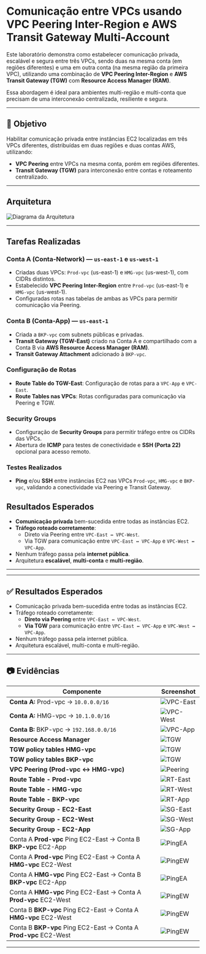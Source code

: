 # Comunicação entre VPCs usando VPC Peering Inter-Region e AWS Transit Gateway Multi-Account

Este laboratório demonstra como estabelecer comunicação privada, escalável e segura entre três VPCs, sendo duas na mesma conta (em regiões diferentes) e uma em outra conta (na mesma região da primeira VPC), utilizando uma combinação de **VPC Peering Inter-Region** e **AWS Transit Gateway (TGW)** com **Resource Access Manager (RAM)**.

Essa abordagem é ideal para ambientes multi-região e multi-conta que precisam de uma interconexão centralizada, resiliente e segura.

---

## 🎯 Objetivo

Habilitar comunicação privada entre instâncias EC2 localizadas em três VPCs diferentes, distribuídas em duas regiões e duas contas AWS, utilizando:  
- **VPC Peering** entre VPCs na mesma conta, porém em regiões diferentes.  
- **Transit Gateway (TGW)** para interconexão entre contas e roteamento centralizado.

---

## Arquitetura

![Diagrama da Arquitetura](evidencias/diagrama-vpc-peering-tgw.png)

---
## Tarefas Realizadas

### Conta A (Conta-Network) — `us-east-1` e `us-west-1`
- Criadas duas VPCs: `Prod-vpc` (us-east-1) e `HMG-vpc` (us-west-1), com CIDRs distintos.
- Estabelecido **VPC Peering Inter-Region** entre `Prod-vpc` (us-east-1) e `HMG-vpc` (us-west-1).
- Configuradas rotas nas tabelas de ambas as VPCs para permitir comunicação via Peering.

### Conta B (Conta-App) — `us-east-1`
- Criada a `BKP-vpc` com subnets públicas e privadas.
- **Transit Gateway (TGW-East)** criado na Conta A e compartilhado com a Conta B via **AWS Resource Access Manager (RAM)**.
- **Transit Gateway Attachment** adicionado à `BKP-vpc`.

### Configuração de Rotas
- **Route Table do TGW-East**: Configuração de rotas para a `VPC-App` e `VPC-East`.
- **Route Tables nas VPCs**: Rotas configuradas para comunicação via Peering e TGW.

### Security Groups
- Configuração de **Security Groups** para permitir tráfego entre os CIDRs das VPCs.
- Abertura de **ICMP** para testes de conectividade e **SSH (Porta 22)** opcional para acesso remoto.

### Testes Realizados
- **Ping** e/ou **SSH** entre instâncias EC2 nas VPCs `Prod-vpc`, `HMG-vpc` e `BKP-vpc`, validando a conectividade via Peering e Transit Gateway.

## Resultados Esperados
- **Comunicação privada** bem-sucedida entre todas as instâncias EC2.
- **Tráfego roteado corretamente**:
  - Direto via Peering entre `VPC-East ↔ VPC-West`.
  - Via TGW para comunicação entre `VPC-East ↔ VPC-App` e `VPC-West ↔ VPC-App`.
- Nenhum tráfego passa pela **internet pública**.
- Arquitetura **escalável**, **multi-conta** e **multi-região**.


---
---

## ✅ Resultados Esperados

- Comunicação privada bem-sucedida entre todas as instâncias EC2.
- Tráfego roteado corretamente:
   - **Direto via Peering** entre `VPC-East ↔ VPC-West`.
   - **Via TGW** para comunicação entre `VPC-East ↔ VPC-App` e `VPC-West ↔ VPC-App`.
- Nenhum tráfego passa pela internet pública.
- Arquitetura escalável, multi-conta e multi-região.

---

## 📷 Evidências

| Componente                              | Screenshot                                      |
|------------------------------------------|-------------------------------------------------|
| **Conta A:** Prod-vpc → `10.0.0.0/16`    | ![VPC-East](evidencias/vpc-east.png)            |
| **Conta A:** HMG-vpc → `10.1.0.0/16`    | ![VPC-West](evidencias/vpc-west.png)            |
| **Conta B:** BKP-vpc → `192.168.0.0/16`  | ![VPC-App](evidencias/vpc-app.png)              |
| **Resource Access Manager**           | ![TGW](evidencias/ram.png)    
| **TGW policy tables HMG-vpc**           | ![TGW](evidencias/tgw-hmg.png)                 |
| **TGW policy tables BKP-vpc**           | ![TGW](evidencias/tgw-bkp.png)    
| **VPC Peering (Prod-vpc ↔ HMG-vpc)**            | ![Peering](evidencias/vpc-peering.png)          |
| **Route Table - Prod-vpc**               | ![RT-East](evidencias/rt-east.png)              |
| **Route Table - HMG-vpc**               | ![RT-West](evidencias/rt-west.png)              |
| **Route Table - BKP-vpc**                | ![RT-App](evidencias/rt-app.png)                |
| **Security Group - EC2-East**            | ![SG-East](evidencias/sg-east.png)              |
| **Security Group - EC2-West**            | ![SG-West](evidencias/sg-west.png)              |
| **Security Group - EC2-App**             | ![SG-App](evidencias/sg-app.png)                |
|  Conta A **Prod-vpc** Ping EC2-East → Conta B **BKP-vpc** EC2-App  | ![PingEA](evidencias/bkp.png)|
| Conta A **Prod-vpc** Ping EC2-East → Conta A **HMG-vpc** EC2-West            | ![PingEW](evidencias/hmg.png)  | 
|  Conta A **HMG-vpc** Ping EC2-East → Conta B **BKP-vpc** EC2-App  | ![PingEA](evidencias/abkp.png)|
| Conta A **HMG-vpc** Ping EC2-East → Conta A **Prod-vpc** EC2-West            | ![PingEW](evidencias/pingwest.png)  | 
| Conta B **BKP-vpc** Ping EC2-East → Conta A **HMG-vpc** EC2-West            | ![PingEW](evidencias/pibkp.png)  | 
| Conta B **BKP-vpc** Ping EC2-East → Conta A **Prod-vpc** EC2-West            | ![PingEW](evidencias/plbkp.png)  | 






---
